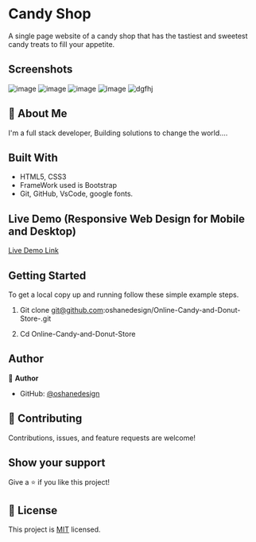 # Candy Shop

A single page website of a candy shop that has the tastiest and sweetest candy treats to fill your appetite.

## Screenshots

![image](https://user-images.githubusercontent.com/40554384/151538618-2a0126da-6e02-4bba-8d95-26cb8705c914.png)
![image](https://user-images.githubusercontent.com/40554384/151539127-dd4b86c8-ff68-4ebf-921e-5e142d84e523.png)
![image](https://user-images.githubusercontent.com/40554384/151539256-20b0c327-be45-405f-ab89-d500ae27a98f.png)
![image](https://user-images.githubusercontent.com/40554384/151539354-52376d13-dd6e-409f-a265-84eadd85f748.png)
![dgfhj](https://user-images.githubusercontent.com/40554384/181591449-db821cc7-9afe-4a32-bd6d-339fe38a6e4c.JPG)


## 🚀 About Me
I'm a full stack developer, Building solutions to change the world....


## Built With

- HTML5, CSS3
- FrameWork used is Bootstrap
- Git, GitHub, VsCode, google fonts.

## Live Demo (Responsive Web Design for Mobile and Desktop)

[Live Demo Link](https://ocrearyy.github.io/Candy-Shop/)


## Getting Started

To get a local copy up and running follow these simple example steps.

1. Git clone git@github.com:oshanedesign/Online-Candy-and-Donut-Store-.git

2. Cd Online-Candy-and-Donut-Store


## Author

👤 **Author**

- GitHub: [@oshanedesign](https://github.com/ocrearyy)


## 🤝 Contributing

Contributions, issues, and feature requests are welcome!


## Show your support

Give a ⭐️ if you like this project!


## 📝 License

This project is [MIT](./MIT.md) licensed.



